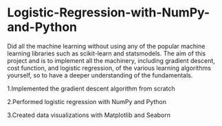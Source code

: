 # Logistic-Regression-with-NumPy-and-Python
Did all the machine learning without using any of the popular machine learning libraries such as scikit-learn and statsmodels. The aim of this project and is to implement all the machinery, including gradient descent, cost function, and logistic regression, of the various learning algorithms yourself, so to have a deeper understanding of the fundamentals.

1.Implemented the gradient descent algorithm from scratch

2.Performed logistic regression with NumPy and Python

3.Created data visualizations with Matplotlib and Seaborn

